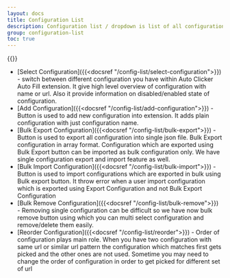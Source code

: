 ```yaml
---
layout: docs
title: Configuration List
description: Configuration list / dropdown is list of all configuration you have within extension. you can see all the list with its name or by there URL . it also have information like if the configuration is disabled or not.
group: configuration-list
toc: true
---
```



{{<img configuration-list-with-options.png>}}

- [Select Configuration]({{<docsref "/config-list/select-configuration">}}) - switch between different configuration you have within Auto Clicker Auto Fill extension. It give high level overview of configuration with name or url. Also it provide information on disabled/enabled state of configuration.
- [Add Configuration]({{<docsref "/config-list/add-configuration">}}) - Button is used to add new configuration into extension. It adds plain configuration with just configuration name. 
- [Bulk Export Configuration]({{<docsref "/config-list/bulk-export">}}) - Button is used to export all configuration into single json file. Bulk Export configuration in array format. Configuration which are exported using Bulk Export button can be imported as bulk configuration only. We have single configuration export and import feature as well. 
- [Bulk Import Configuration]({{<docsref "/config-list/bulk-import">}}) - Button is used to import configurations which are exported in bulk using Bulk export button. It throw error when a user import configuration which is exported using Export Configuration and not Bulk Export Configuration
- [Bulk Remove Configuration]({{<docsref "/config-list/bulk-remove">}}) - Removing single configuration can be difficult so we have now bulk remove button using which you can multi select configuration and remove/delete them easily.
- [Reorder Configuration]({{<docsref "/config-list/reorder">}}) - Order of configuration plays main role. When you have two configuration with same url or similar url pattern the configuration which matches first gets picked and the other ones are not used. Sometime you may need to change the order of configuration in order to get picked for different set of url